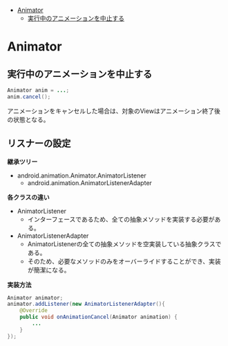 <!-- TOC depthFrom:1 depthTo:6 withLinks:1 updateOnSave:1 orderedList:0 -->

- [Animator](#animator)
	- [実行中のアニメーションを中止する](#実行中中止)

<!-- /TOC -->


# Animator

## 実行中のアニメーションを中止する

```Java
Animator anim = ...;
anim.cancel();
```

アニメーションをキャンセルした場合は、対象のViewはアニメーション終了後の状態となる。


## リスナーの設定

**継承ツリー**

- android.animation.Animator.AnimatorListener
  - android.animation.AnimatorListenerAdapter

**各クラスの違い**

- AnimatorListener
  - インターフェースであるため、全ての抽象メソッドを実装する必要がある。
- AnimatorListenerAdapter
  - AnimatorListenerの全ての抽象メソッドを空実装している抽象クラスである。
  - そのため、必要なメソッドのみをオーバーライドすることができ、実装が簡潔になる。

**実装方法**

```Java
Animator animator;
animator.addListener(new AnimatorListenerAdapter(){
	@Override
	public void onAnimationCancel(Animator animation) {
		...
	}
});
```
